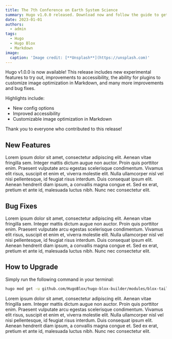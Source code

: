 ```yaml
---
title: The 7th Conference on Earth System Science
summary: Hugo v1.0.0 released. Download now and follow the guide to get started in 5 minutes!
date: 2023-01-01
authors:
  - admin
tags:
  - Hugo
  - Hugo Blox
  - Markdown
image:
  caption: 'Image credit: [**Unsplash**](https://unsplash.com)'
---
```


Hugo v1.0.0 is now available! This release includes new experimental features to try out, improvements to accessibility, the ability for plugins to customize image optimization in Markdown, and many more improvements and bug fixes.

Highlights include:

- New config options
- Improved accessibility
- Customizable image optimization in Markdown

Thank you to everyone who contributed to this release!

## New Features

Lorem ipsum dolor sit amet, consectetur adipiscing elit. Aenean vitae fringilla sem. Integer mattis dictum augue non auctor. Proin quis porttitor enim. Praesent vulputate arcu egestas scelerisque condimentum. Vivamus elit risus, suscipit et enim et, viverra molestie elit. Nulla ullamcorper nisl vel nisi pellentesque, id feugiat risus interdum. Duis consequat ipsum elit. Aenean hendrerit diam ipsum, a convallis magna congue et. Sed ex erat, pretium et ante id, malesuada luctus nibh. Nunc nec consectetur elit.

## Bug Fixes

Lorem ipsum dolor sit amet, consectetur adipiscing elit. Aenean vitae fringilla sem. Integer mattis dictum augue non auctor. Proin quis porttitor enim. Praesent vulputate arcu egestas scelerisque condimentum. Vivamus elit risus, suscipit et enim et, viverra molestie elit. Nulla ullamcorper nisl vel nisi pellentesque, id feugiat risus interdum. Duis consequat ipsum elit. Aenean hendrerit diam ipsum, a convallis magna congue et. Sed ex erat, pretium et ante id, malesuada luctus nibh. Nunc nec consectetur elit.

## How to Upgrade

Simply run the following command in your terminal:

```bash
hugo mod get -u github.com/HugoBlox/hugo-blox-builder/modules/blox-tailwind@main
```

Lorem ipsum dolor sit amet, consectetur adipiscing elit. Aenean vitae fringilla sem. Integer mattis dictum augue non auctor. Proin quis porttitor enim. Praesent vulputate arcu egestas scelerisque condimentum. Vivamus elit risus, suscipit et enim et, viverra molestie elit. Nulla ullamcorper nisl vel nisi pellentesque, id feugiat risus interdum. Duis consequat ipsum elit. Aenean hendrerit diam ipsum, a convallis magna congue et. Sed ex erat, pretium et ante id, malesuada luctus nibh. Nunc nec consectetur elit.

